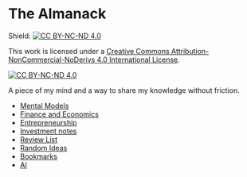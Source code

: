 # The Almanack

Shield: [![CC BY-NC-ND 4.0][cc-by-nc-nd-shield]][cc-by-nc-nd]

This work is licensed under a [Creative Commons Attribution-NonCommercial-NoDerivs 4.0 International
License][cc-by-nc-nd].

[![CC BY-NC-ND 4.0][cc-by-nc-nd-image]][cc-by-nc-nd]

[cc-by-nc-nd]: http://creativecommons.org/licenses/by-nc-nd/4.0/
[cc-by-nc-nd-image]: https://licensebuttons.net/l/by-nc-nd/4.0/88x31.png
[cc-by-nc-nd-shield]: https://img.shields.io/badge/License-CC%20BY--NC--ND%204.0-lightgrey.svg

A piece of my mind and a way to share my knowledge without friction.

- [Mental Models](./mental_models.md)
- [Finance and Economics](./finance.md)
- [Entrepreneurship](./entrepreneurship.md)
- [Investment notes](./investment_course.md)
- [Review List](./review_list.md)
- [Random Ideas](./ideas.md)
- [Bookmarks](./bookmarks.md)
- [AI](./ai.md)
